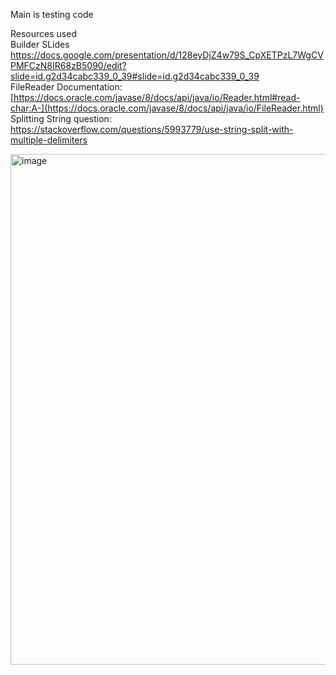 Main is testing code  



Resources used  
Builder SLides https://docs.google.com/presentation/d/128eyDjZ4w79S_CpXETPzL7WgCVPMFCzN8IR68zB5090/edit?slide=id.g2d34cabc339_0_39#slide=id.g2d34cabc339_0_39  
FileReader Documentation: [https://docs.oracle.com/javase/8/docs/api/java/io/Reader.html#read-char:A-](https://docs.oracle.com/javase/8/docs/api/java/io/FileReader.html)  
Splitting String question:  https://stackoverflow.com/questions/5993779/use-string-split-with-multiple-delimiters  


<img width="1081" height="817" alt="image" src="https://github.com/user-attachments/assets/8242ed6f-dbf8-4867-baa8-60188f45e86e" />

